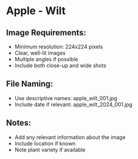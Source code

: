 # Apple - Wilt

## Image Requirements:
- Minimum resolution: 224x224 pixels
- Clear, well-lit images
- Multiple angles if possible
- Include both close-up and wide shots

## File Naming:
- Use descriptive names: apple_wilt_001.jpg
- Include date if relevant: apple_wilt_2024_001.jpg

## Notes:
- Add any relevant information about the image
- Include location if known
- Note plant variety if available
